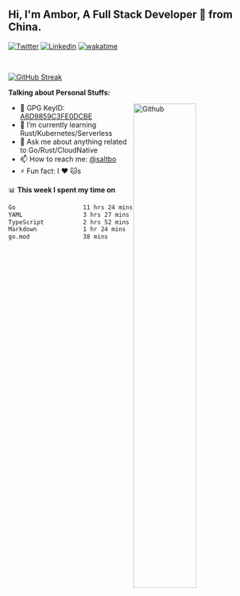 ## Hi, I'm Ambor, A Full Stack Developer 🚀 from China.

[![Twitter](https://img.shields.io/badge/-saltbo-1ca0f1?style=flat&logo=twitter&logoColor=white)](https://twitter.com/rdsaltbo)
[![Linkedin](https://img.shields.io/badge/-saltbo-blue?style=flat&logo=Linkedin&logoColor=white)](https://www.linkedin.com/in/saltbo/)
[![wakatime](https://wakatime.com/badge/user/f82b1c77-faab-48cd-aef5-a12c0aff104b.svg)](https://wakatime.com/@f82b1c77-faab-48cd-aef5-a12c0aff104b)

&nbsp;  

[![GitHub Streak](http://github-readme-streak-stats.herokuapp.com?user=saltbo&hide_border=true&date_format=M%20j%5B%2C%20Y%5D)](https://git.io/streak-stats)

**Talking about Personal Stuffs:**
<!-- Any image aligned to the right. Beware the width  -->
<img width="50%" align="right" alt="Github" src="https://raw.githubusercontent.com/saltbo/saltbo/master/images/git-header.svg" />

- 🤘 GPG KeyID: [A6D9859C3FE0DCBE](https://saltbo.cn/pgp_keys.asc)
- 🌱 I’m currently learning Rust/Kubernetes/Serverless
- 💬 Ask me about anything related to Go/Rust/CloudNative
- 📫 How to reach me: [@saltbo](https://t.me/saltbo)
- ⚡ Fun fact: I :heart: :cat:s


📊 **This week I spent my time on**
<!--START_SECTION:waka-->

```txt
Go                   11 hrs 24 mins  ██████████████░░░░░░░░░░░   55.77 %
YAML                 3 hrs 27 mins   ████▒░░░░░░░░░░░░░░░░░░░░   16.91 %
TypeScript           2 hrs 52 mins   ███▓░░░░░░░░░░░░░░░░░░░░░   14.04 %
Markdown             1 hr 24 mins    █▓░░░░░░░░░░░░░░░░░░░░░░░   06.91 %
go.mod               38 mins         ▓░░░░░░░░░░░░░░░░░░░░░░░░   03.13 %
```

<!--END_SECTION:waka-->

